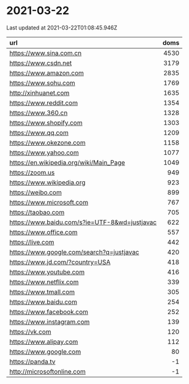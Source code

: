 # 2021-03-22

<!-- BEGIN -->
Last updated at 2021-03-22T01:08:45.946Z

url | doms
:- | -:
https://www.sina.com.cn | 4530
https://www.csdn.net | 3179
https://www.amazon.com | 2835
https://www.sohu.com | 1769
http://xinhuanet.com | 1635
https://www.reddit.com | 1354
https://www.360.cn | 1328
https://www.shopify.com | 1303
https://www.qq.com | 1209
https://www.okezone.com | 1158
https://www.yahoo.com | 1077
https://en.wikipedia.org/wiki/Main_Page | 1049
https://zoom.us | 949
https://www.wikipedia.org | 923
https://weibo.com | 899
https://www.microsoft.com | 767
https://taobao.com | 705
https://www.baidu.com/s?ie=UTF-8&wd=justjavac | 622
https://www.office.com | 557
https://live.com | 442
https://www.google.com/search?q=justjavac | 420
https://www.jd.com/?country=USA | 418
https://www.youtube.com | 416
https://www.netflix.com | 339
https://www.tmall.com | 305
https://www.baidu.com | 254
https://www.facebook.com | 252
https://www.instagram.com | 139
https://vk.com | 120
https://www.alipay.com | 112
https://www.google.com | 80
https://panda.tv | -1
http://microsoftonline.com | -1
<!-- END -->
